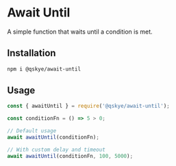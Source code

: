 # Await Until

A simple function that waits until a condition is met.

## Installation

```sh
npm i @qskye/await-until
```

## Usage

```js
const { awaitUntil } = require('@qskye/await-until');

const conditionFn = () => 5 > 0;

// Default usage
await awaitUntil(conditionFn);

// With custom delay and timeout
await awaitUntil(conditionFn, 100, 5000);
```